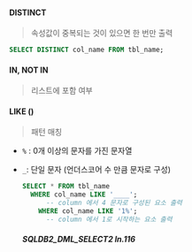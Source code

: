 #### DISTINCT

> 속성값이 중복되는 것이 있으면 한 번만 출력

``` sql
SELECT DISTINCT col_name FROM tbl_name;
```



#### IN, NOT IN

> 리스트에 포함 여부



#### LIKE ()

>패턴 매칭

- `%` : 0개 이상의 문자를 가진 문자열

- `_`: 단일 문자 (언더스코어 수 만큼 문자로 구성)

  ```sql
  SELECT * FROM tbl_name
  	WHERE col_name LIKE '____';  
  		-- column 에서 4 문자로 구성된 요소 출력
      WHERE col_name LIKE '1%';
      	-- column 에서 1로 시작하는 요소 출력
  ```

  ##### SQLDB2_DML_SELECT2 ln.116
